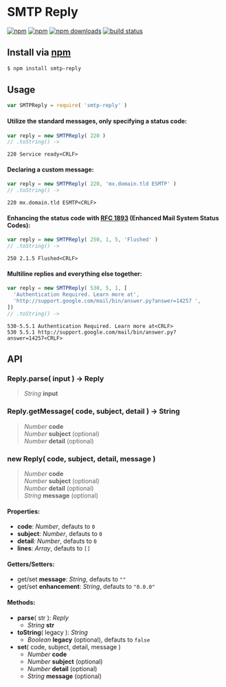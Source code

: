# SMTP Reply
[![npm](https://img.shields.io/npm/v/smtp-reply.svg?style=flat-square)](https://npmjs.com/smtp-reply)
[![npm](https://img.shields.io/npm/l/smtp-reply.svg?style=flat-square)](https://npmjs.com/smtp-reply)
[![npm downloads](https://img.shields.io/npm/dm/smtp-reply.svg?style=flat-square)](https://npmjs.com/smtp-reply)
[![build status](https://img.shields.io/travis/jhermsmeier/node-smtp-reply.svg?style=flat-square)](https://travis-ci.org/jhermsmeier/node-smtp-reply)

## Install via [npm](https://npmjs.org)

```sh
$ npm install smtp-reply
```

## Usage

```javascript
var SMTPReply = require( 'smtp-reply' )
```

#### Utilize the standard messages, only specifying a status code:

```javascript
var reply = new SMTPReply( 220 )
// .toString() -> 
```
```
220 Service ready<CRLF>
```

#### Declaring a custom message:

```javascript
var reply = new SMTPReply( 220, 'mx.domain.tld ESMTP' )
// .toString() ->
```
```
220 mx.domain.tld ESMTP<CRLF>
```

#### Enhancing the status code with [RFC 1893](http://www.faqs.org/rfcs/rfc1893.html) (Enhanced Mail System Status Codes):

```javascript
var reply = new SMTPReply( 250, 1, 5, 'Flushed' )
// .toString() ->
```
```
250 2.1.5 Flushed<CRLF>
```

#### Multiline replies and everything else together:

```javascript
var reply = new SMTPReply( 530, 5, 1, [
  'Authentication Required. Learn more at',
  'http://support.google.com/mail/bin/answer.py?answer=14257 ',
])
// .toString() ->
```
```
530-5.5.1 Authentication Required. Learn more at<CRLF>
530 5.5.1 http://support.google.com/mail/bin/answer.py?answer=14257<CRLF>
```


## API

### Reply.parse( input ) -> Reply

> *String* __input__  

### Reply.getMessage( code, subject, detail ) -> String

> *Number* __code__  
> *Number* __subject__ (optional)  
> *Number* __detail__ (optional)

### new Reply( code, subject, detail, message )

> *Number* __code__  
> *Number* __subject__ (optional)  
> *Number* __detail__ (optional)  
> *String* __message__ (optional)

#### Properties:

- __code__: *Number*, defauts to `0`
- __subject__: *Number*, defauts to `0`
- __detail__: *Number*, defauts to `0`
- __lines__: *Array*, defauts to `[]`

#### Getters/Setters:

- get/set __message__: *String*, defauts to `""`
- get/set __enhancement__: *String*, defauts to `"0.0.0"`

#### Methods:

- __parse__( str ): *Reply*
  - *String* __str__
- __toString__( legacy ): *String*
  - *Boolean* __legacy__ (optional), defauts to `false`
- __set__( code, subject, detail, message )
  - *Number* __code__  
  - *Number* __subject__ (optional)  
  - *Number* __detail__ (optional)  
  - *String* __message__ (optional)
